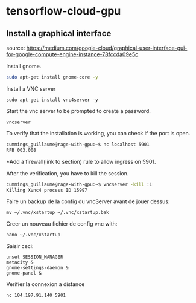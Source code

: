 # tensorflow-cloud-gpu

## Install a graphical interface

source: https://medium.com/google-cloud/graphical-user-interface-gui-for-google-compute-engine-instance-78fccda09e5c

Install gnome.
```bash
sudo apt-get install gnome-core -y
```

Install a VNC server
```
sudo apt-get install vnc4server -y
```

Start the vnc server to be prompted to create a password.
```
vncserver
```

To verify that the installation is working, you can check if the port is open.
```bash
cummings_guillaume@rage-with-gpu:~$ nc localhost 5901
RFB 003.008
```
*Add a firewall(link to section) rule to allow ingress on 5901.

After the verification, you have to kill the session.
```bash
cummings_guillaume@rage-with-gpu:~$ vncserver -kill :1
Killing Xvnc4 process ID 15997
```

Faire un backup de la config du vncServer avant de jouer dessus:
```
mv ~/.vnc/xstartup ~/.vnc/xstartup.bak
```

Creer un nouveau fichier de config vnc with:
```
nano ~/.vnc/xstartup
```

Saisir ceci:
```
unset SESSION_MANAGER
metacity &
gnome-settings-daemon &
gnome-panel &
```

Verifier la connexion a distance
```
nc 104.197.91.140 5901
```
